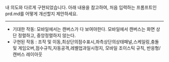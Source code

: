 내 의도와 다르게 구현되었습니다. 아래 내용을 참고하여, 처음 입력하는 프롬프트인 prd.md를 어떻게 개선할지 제안하세요.

---

- 기대한 작동: 모바일에서는 캔버스가 다 보여야한다. 모바일에서 캔버스는 화면 상단 정렬하고, 중앙정렬하지 않는다.
- 구현된 작동 : 조작 및 이동,최상단의점수표시,좌측상단의상태패널,스케일링,충돌 및 게임오버,점수규칙,자동공격,레벨업과일시정지, 모바일 조이스틱 규칙, 반응형/캔버스 레이아웃
